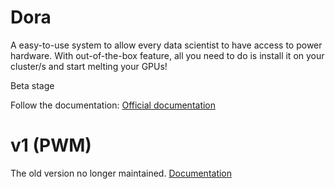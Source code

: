 # Dora

A easy-to-use system to allow every data scientist to have access to power hardware.
With out-of-the-box feature, all you need to do is install it on your cluster/s and start
melting your GPUs!

Beta stage

Follow the documentation: [Official documentation](https://docdora.promfacility.eu/)


# v1 (PWM)

The old version no longer maintained. [Documentation](https://pwm.promfacility.eu/)
